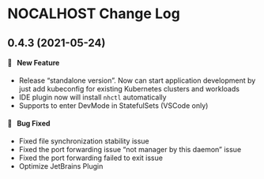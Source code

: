 # NOCALHOST Change Log

## 0.4.3 (2021-05-24)

#### :rocket:  &nbsp; New Feature

-  Release “standalone version”. Now can start application development by just add kubeconfig for existing Kubernetes clusters and workloads
-  IDE plugin now will install `nhctl` automatically
-  Supports to enter DevMode in StatefulSets (VSCode only)
  

#### :bug:  &nbsp; Bug Fixed

- Fixed file synchronization stability issue
- Fixed the port forwarding issue “not manager by this daemon” issue
- Fixed the port forwarding failed to exit issue
- Optimize JetBrains Plugin
